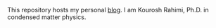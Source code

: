 This repository hosts my personal [blog](https://kouroshrahimi.ir). I am Kourosh Rahimi, Ph.D. in condensed matter physics.

